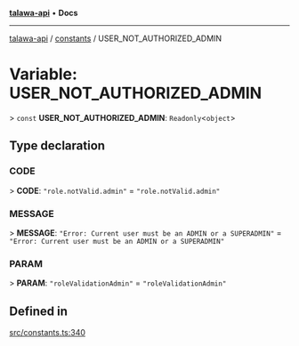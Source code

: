 [**talawa-api**](../../README.md) • **Docs**

***

[talawa-api](../../modules.md) / [constants](../README.md) / USER\_NOT\_AUTHORIZED\_ADMIN

# Variable: USER\_NOT\_AUTHORIZED\_ADMIN

\> `const` **USER\_NOT\_AUTHORIZED\_ADMIN**: `Readonly`\<`object`\>

## Type declaration

### CODE

\> **CODE**: `"role.notValid.admin"` = `"role.notValid.admin"`

### MESSAGE

\> **MESSAGE**: `"Error: Current user must be an ADMIN or a SUPERADMIN"` = `"Error: Current user must be an ADMIN or a SUPERADMIN"`

### PARAM

\> **PARAM**: `"roleValidationAdmin"` = `"roleValidationAdmin"`

## Defined in

[src/constants.ts:340](https://github.com/PalisadoesFoundation/talawa-api/blob/f9e8275b1ddff2d3edcec79ee3b37c07998f6cc3/src/constants.ts#L340)
